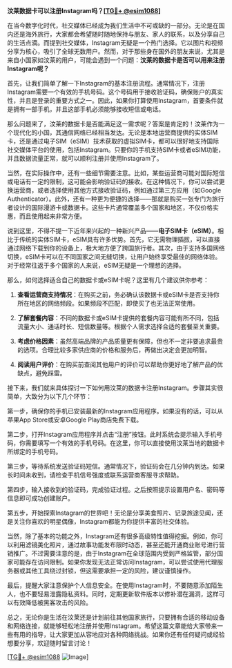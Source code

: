 **汶莱数据卡可以注册Instagram吗？[[TG💪+ @esim1088](https://t.me/s/esim1088)]**

在当今数字化时代，社交媒体已经成为我们生活中不可或缺的一部分。无论是在国内还是海外旅行，大家都会希望随时随地保持与朋友、家人的联系，以及分享自己的生活点滴。而提到社交媒体，Instagram无疑是一个热门选择。它以图片和视频分享为核心，吸引了全球无数用户。然而，对于那些身在国外的朋友来说，尤其是来自小国家如汶莱的用户，可能会遇到一个问题：**汶莱的数据卡是否可以用来注册Instagram呢？**

首先，让我们简单了解一下Instagram的基本注册流程。通常情况下，注册Instagram需要一个有效的手机号码。这个号码用于接收验证码，确保账户的真实性，并且是登录的重要方式之一。因此，如果你打算使用Instagram，首要条件就是拥有一部手机，并且这部手机必须能够接收短信或电话。

那么问题来了，汶莱的数据卡是否能满足这一需求呢？答案是肯定的！汶莱作为一个现代化的小国，其通信网络已经相当发达。无论是本地运营商提供的实体SIM卡，还是通过电子SIM（eSIM）技术获取的虚拟SIM卡，都可以很好地支持国际社交媒体平台的使用，包括Instagram。只要你的手机支持SIM卡或者eSIM功能，并且数据流量正常，就可以顺利注册并使用Instagram了。

当然，在实际操作中，还有一些细节需要注意。比如，某些运营商可能对国际短信或电话有一定的限制，这可能会影响验证码的接收。在这种情况下，你可以尝试更换运营商，或者选择使用其他方式接收验证码，例如通过第三方应用（如Google Authenticator）。此外，还有一种更为便捷的选择——那就是购买一张专门为旅行者设计的国际漫游卡或数据卡。这些卡片通常覆盖多个国家和地区，不仅价格实惠，而且使用起来非常方便。

说到这里，不得不提一下近年来兴起的一种新兴产品——**电子SIM卡（eSIM）**。相比于传统的实体SIM卡，eSIM具有许多优势。首先，它无需物理插拔，可以直接通过网络下载到你的设备上，极大地方便了跨国旅行者。其次，由于支持多国网络切换，eSIM卡可以在不同国家之间无缝切换，让用户始终享受最佳的网络体验。对于经常往返于多个国家的人来说，eSIM无疑是一个理想的选择。

那么，如何选择适合自己的数据卡或eSIM卡呢？这里有几个建议供你参考：

1. **查看运营商支持情况**：在购买之前，务必确认该数据卡或eSIM卡是否支持你所在地区的网络频段。如果频段不匹配，即使买了也无法正常使用。
   
2. **了解套餐内容**：不同的数据卡或eSIM卡提供的套餐内容可能有所不同，包括流量大小、通话时长、短信数量等。根据个人需求选择合适的套餐至关重要。
   
3. **考虑价格因素**：虽然高端品牌的产品质量更有保障，但也不一定非要追求最贵的选项。合理比较多家供应商的价格和服务后，再做出决定会更加明智。
   
4. **阅读用户评价**：在购买前查阅其他用户的评价可以帮助你更好地了解产品的优缺点，避免踩雷。

接下来，我们就来具体探讨一下如何用汶莱的数据卡注册Instagram。步骤其实很简单，大致分为以下几个环节：

第一步，确保你的手机已安装最新的Instagram应用程序。如果没有的话，可以从苹果App Store或安卓Google Play商店免费下载。

第二步，打开Instagram应用程序并点击“注册”按钮。此时系统会提示输入手机号码，你需要填写一个有效的手机号码。在这里，你可以直接使用汶莱当地的数据卡所绑定的手机号码。

第三步，等待系统发送验证码短信。通常情况下，验证码会在几分钟内到达。如果长时间未收到，请检查手机信号强度或联系运营商客服寻求帮助。

第四步，输入接收到的验证码，完成验证过程。之后按照提示设置用户名、密码等信息即可成功创建账户。

第五步，开始探索Instagram的世界吧！无论是分享美食照片、记录旅途见闻，还是关注你喜欢的明星偶像，Instagram都能为你提供丰富的社交体验。

当然，除了基本的功能之外，Instagram还有很多高级特性值得挖掘。例如，你可以利用滤镜美化照片，通过故事功能发布限时动态，甚至还能开通商业账号进行营销推广。不过需要注意的是，由于Instagram在全球范围内受到严格监管，部分国家可能存在访问限制。如果你发现无法正常访问Instagram，可以尝试使用代理服务器或其他工具绕过封锁，但这需要承担一定的风险，建议谨慎操作。

最后，提醒大家注意保护个人信息安全。在使用Instagram时，不要随意添加陌生人，也不要轻易泄露隐私资料。同时，定期更新软件版本以修补潜在漏洞，这样可以有效降低被黑客攻击的风险。

总之，无论你是生活在汶莱还是计划前往其他国家旅行，只要拥有合适的移动设备和网络连接，就能够轻松地注册并使用Instagram。希望这篇文章能给大家带来一些有用的指导，让大家更加从容地应对各种网络挑战。如果你还有任何疑问或经验想要分享，欢迎随时留言讨论！

[[TG💪+ @esim1088](https://t.me/s/esim1088) ![Image](https://i.postimg.cc/4NQfJmqS/Snipaste-2025-05-13-00-14-12.png)]